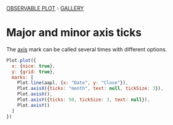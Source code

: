 <div style="color: grey; font: 13px/25.5px var(--sans-serif); text-transform: uppercase;"><h1 style="display: none;">Plot: Major and minor axis ticks</h1><a href="/plot">Observable Plot</a> › <a href="/@observablehq/plot-gallery">Gallery</a></div>

# Major and minor axis ticks

The [axis](https://observablehq.com/plot/marks/axis) mark can be called several times with different options.

```js echo
Plot.plot({
  x: {nice: true},
  y: {grid: true},
  marks: [
    Plot.line(aapl, {x: "Date", y: "Close"}),
    Plot.axisX({ticks: "month", text: null, tickSize: 3}),
    Plot.axisX(),
    Plot.axisY({ticks: 50, tickSize: 3, text: null}),
    Plot.axisY()
  ]
})
```
